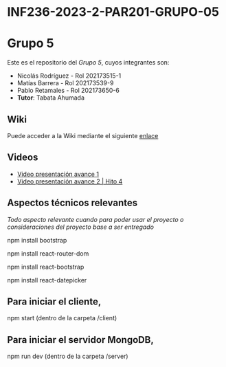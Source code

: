 # INF236-2023-2-PAR201-GRUPO-05

# Grupo 5

Este es el repositorio del *Grupo 5*, cuyos integrantes son:

* Nicolás Rodríguez - Rol 202173515-1
* Matías Barrera    - Rol 202173539-9
* Pablo Retamales   - Rol 202173650-6
* **Tutor**: Tabata Ahumada 

## Wiki

Puede acceder a la Wiki mediante el siguiente [enlace](https://github.com/Tabby2109/INF236-2023-2-PAR201-GRUPO-05/wiki)

## Videos

* [Video presentación avance 1](https://youtu.be/U0Rg02t8MhA?si=C18Q8Bhvn1SAbOZo)
* [Video presentación avance 2 | Hito 4](https://www.youtube.com/watch?v=3xR_MnlSIsQ)
  

## Aspectos técnicos relevantes

_Todo aspecto relevante cuando para poder usar el proyecto o consideraciones del proyecto base a ser entregado_

npm install bootstrap 

npm install react-router-dom

npm install react-bootstrap

npm install react-datepicker

## Para iniciar el cliente,

  npm start (dentro de la carpeta /client)
## Para iniciar el servidor MongoDB,

  npm run dev (dentro de la carpeta /server)
